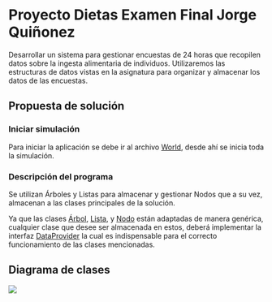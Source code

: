 # Proyecto Dietas Examen Final Jorge Quiñonez

Desarrollar un sistema para gestionar encuestas de 24 horas que recopilen datos sobre la ingesta alimentaria de individuos. Utilizaremos las estructuras de datos vistas en la asignatura para organizar y almacenar los datos de las encuestas.

## Propuesta de solución

### Iniciar simulación
Para iniciar la aplicación se debe ir al archivo [World](./World.java), desde ahí se inicia toda la simulación.

### Descripción del programa
Se utilizan Árboles y Listas para almacenar y gestionar Nodos que a su vez, almacenan a las clases principales de la solución.

Ya que las clases [Árbol](./Tree.java), [Lista](./List.java), y [Nodo](./Node.java) están adaptadas de manera genérica, cualquier clase que desee ser almacenada en estos, deberá implementar la interfaz [DataProvider](./DataProvider.java) la cual es indispensable para el correcto funcionamiento de las clases mencionadas.

## Diagrama de clases

![](./modeloDeDominio/diagramaDeClases.svg)

